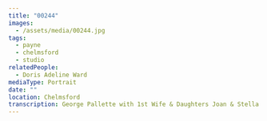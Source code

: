 ```yaml
---
title: "00244"
images:
  - /assets/media/00244.jpg
tags:
  - payne
  - chelmsford
  - studio
relatedPeople:
  - Doris Adeline Ward
mediaType: Portrait
date: ""
location: Chelmsford
transcription: George Pallette with 1st Wife & Daughters Joan & Stella
---
```

